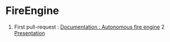 # FireEngine
1. First pull-request : [Documentation : Autonomous fire engine](https://docs.google.com/document/d/1B5TEYamtymDZnuuXzHS-C2ShTTD0dy00UEkmasEP5Ww/edit)
2 [Presentation](https://docs.google.com/presentation/d/1KDBKusLTK2TazMdOCxztbtafa5uSBxNI286nMscic8E/edit?usp=sharing)

